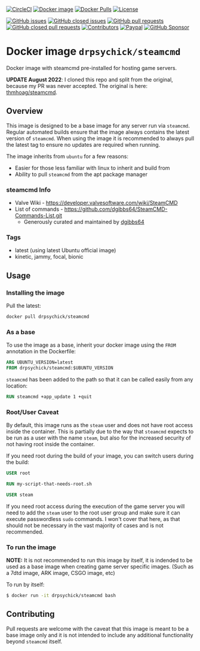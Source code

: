 [![CircleCI](https://img.shields.io/circleci/build/github/SickHub/steamcmd)](https://app.circleci.com/pipelines/github/SickHub/steamcmd)
[![Docker image](https://img.shields.io/docker/image-size/drpsychick/steamcmd?sort=date)](https://hub.docker.com/r/drpsychick/steamcmd/tags)
[![Docker Pulls](https://img.shields.io/docker/pulls/drpsychick/steamcmd.svg?style=flat-square)](https://hub.docker.com/r/drpsychick/steamcmd/) 
[![License](https://img.shields.io/dub/l/vibe-d.svg?style=flat-square)](https://github.com/SickHub/steamcmd/blob/master/LICENSE)

[![GitHub issues](https://img.shields.io/github/issues/SickHub/steamcmd.svg)](https://github.com/SickHub/steamcmd/issues)
[![GitHub closed issues](https://img.shields.io/github/issues-closed/SickHub/steamcmd.svg)](https://github.com/SickHub/steamcmd/issues?q=is%3Aissue+is%3Aclosed)
[![GitHub pull requests](https://img.shields.io/github/issues-pr/SickHub/steamcmd.svg)](https://github.com/SickHub/steamcmd/pulls)
[![GitHub closed pull requests](https://img.shields.io/github/issues-pr-closed/SickHub/steamcmd.svg)](https://github.com/SickHub/steamcmd/pulls?q=is%3Apr+is%3Aclosed)
[![Contributors](https://img.shields.io/github/contributors/SickHub/steamcmd.svg)](https://github.com/SickHub/steamcmd/graphs/contributors)
[![Paypal](https://img.shields.io/badge/donate-paypal-00457c.svg?logo=paypal)](https://www.paypal.com/cgi-bin/webscr?cmd=_s-xclick&hosted_button_id=FTXDN7LCDWUEA&source=url)
[![GitHub Sponsor](https://img.shields.io/badge/github-sponsor-blue?logo=github)](https://github.com/sponsors/DrPsychick)


# Docker image `drpsychick/steamcmd`
Docker image with steamcmd pre-installed for hosting game servers.

**UPDATE August 2022**: I cloned this repo and split from the original, because my PR was never accepted.
The original is here: [thmhoag/steamcmd](https://github.com/thmhoag/steamcmd).

## Overview

This image is designed to be a base image for any server run via `steamcmd`. Regular automated builds ensure that the
image always contains the latest version of `steamcmd`. When using the image it is recommended to always pull the latest
tag to ensure no updates are required when running.

The image inherits from `ubuntu` for a few reasons:
* Easier for those less familiar with linux to inherit and build from
* Ability to pull `steamcmd` from the apt package manager

### steamcmd Info

* Valve Wiki - https://developer.valvesoftware.com/wiki/SteamCMD
* List of commands - https://github.com/dgibbs64/SteamCMD-Commands-List.git
    * Generously curated and maintained by [dgibbs64](https://github.com/dgibbs64)

### Tags
* latest (using latest Ubuntu official image)
* kinetic, jammy, focal, bionic

## Usage

### Installing the image

Pull the latest:
```bash
docker pull drpsychick/steamcmd
```

### As a base

To use the image as a base, inherit your docker image using the `FROM` annotation in the Dockerfile:
```Dockerfile
ARG UBUNTU_VERSION=latest
FROM drpsychick/steamcmd:$UBUNTU_VERSION
```

`steamcmd` has been added to the path so that it can be called easily from any location:
```Dockerfile
RUN steamcmd +app_update 1 +quit
```

### Root/User Caveat

By default, this image runs as the `steam` user and does not have root access inside the container. 
This is partially due to the way that `steamcmd` expects to be run as a user with the name `steam`, 
but also for the increased security of not having root inside the container.

If you need root during the build of your image, you can switch users during the build:
```Dockerfile
USER root

RUN my-script-that-needs-root.sh

USER steam
```

If you need root access during the execution of the game server you will need to add the `steam` user to the root user
group and make sure it can execute passwordless `sudo` commands. I won't cover that here, as that should not be necessary
in the vast majority of cases and is not recommended.

### To run the image

**NOTE:** It is not recommended to run this image by itself, it is indended to be used as a base image when creating
game server specific images. (Such as a 7dtd image, ARK image, CSGO image, etc)

To run by itself:
```bash
$ docker run -it drpsychick/steamcmd bash
```

## Contributing

Pull requests are welcome with the caveat that this image is meant to be a base image only and it is not intended to
include any additional functionality beyond `steamcmd` itself. 